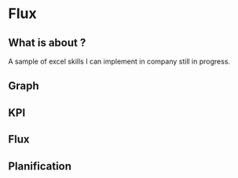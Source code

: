 # Flux

## What is about ? 
A sample of excel skills I can implement in company still in progress.

## Graph
## KPI
## Flux
## Planification
